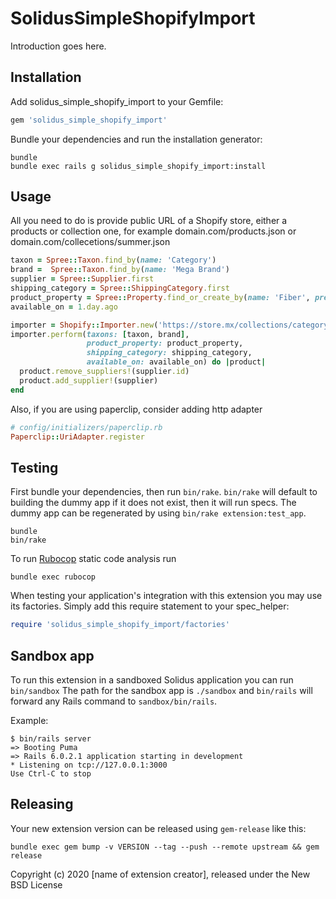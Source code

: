 SolidusSimpleShopifyImport
==========================

Introduction goes here.

Installation
------------

Add solidus_simple_shopify_import to your Gemfile:

```ruby
gem 'solidus_simple_shopify_import'
```

Bundle your dependencies and run the installation generator:

```shell
bundle
bundle exec rails g solidus_simple_shopify_import:install
```

Usage
-------
All you need to do is provide public URL of a Shopify store, either a products or
collection one, for example domain.com/products.json or 
domain.com/collecetions/summer.json

```ruby
taxon = Spree::Taxon.find_by(name: 'Category')
brand =  Spree::Taxon.find_by(name: 'Mega Brand')
supplier = Spree::Supplier.first
shipping_category = Spree::ShippingCategory.first
product_property = Spree::Property.find_or_create_by(name: 'Fiber', presentation: 'fiber')
available_on = 1.day.ago

importer = Shopify::Importer.new('https://store.mx/collections/category/products.json')
importer.perform(taxons: [taxon, brand],
                 product_property: product_property,
                 shipping_category: shipping_category,
                 available_on: available_on) do |product|
  product.remove_suppliers!(supplier.id)
  product.add_supplier!(supplier)
end

```

Also, if you are using paperclip, consider adding http adapter
```ruby
# config/initializers/paperclip.rb
Paperclip::UriAdapter.register
```

Testing
-------

First bundle your dependencies, then run `bin/rake`. `bin/rake` will default to building the dummy app if it does not exist, then it will run specs. The dummy app can be regenerated by using `bin/rake extension:test_app`.

```shell
bundle
bin/rake
```

To run [Rubocop](https://github.com/bbatsov/rubocop) static code analysis run

```shell
bundle exec rubocop
```

When testing your application's integration with this extension you may use its factories.
Simply add this require statement to your spec_helper:

```ruby
require 'solidus_simple_shopify_import/factories'
```

Sandbox app
-----------

To run this extension in a sandboxed Solidus application you can run `bin/sandbox`
The path for the sandbox app is `./sandbox` and `bin/rails` will forward any Rails command
to `sandbox/bin/rails`.

Example:

```shell
$ bin/rails server
=> Booting Puma
=> Rails 6.0.2.1 application starting in development
* Listening on tcp://127.0.0.1:3000
Use Ctrl-C to stop
```

Releasing
---------

Your new extension version can be released using `gem-release` like this:

```shell
bundle exec gem bump -v VERSION --tag --push --remote upstream && gem release
```

Copyright (c) 2020 [name of extension creator], released under the New BSD License
